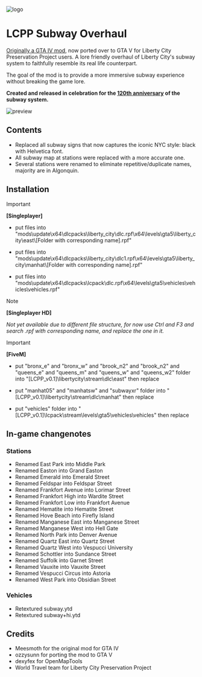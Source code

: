 ![logo](https://github.com/user-attachments/assets/cdc2b6bf-434a-4232-b516-ce83ec8c4e44)

# LCPP Subway Overhaul
[Originally a GTA IV mod](https://github.com/Meesmoth/LTA-Subway-Overhaul), now ported over to GTA V for Liberty City Preservation Project users. A lore friendly overhaul of Liberty City's subway system to faithfully resemble its real life counterpart.

The goal of the mod is to provide a more immersive subway experience without breaking the game lore.

**Created and released in celebration for the [120th anniversary](https://ny1.com/nyc/all-boroughs/traffic_and_transit/2024/10/26/new-york-city-subway-celebrates-120th-anniversary) of the subway system.**

![preview](https://github.com/user-attachments/assets/8e1d7565-b960-44da-acee-11a7f34e24c8)

## Contents
- Replaced all subway signs that now captures the iconic NYC style: black with Helvetica font.
- All subway map at stations were replaced with a more accurate one.
- Several stations were renamed to eliminate repetitive/duplicate names, majority are in Algonquin.

## Installation
> [!IMPORTANT]
> **[Singleplayer]**
> 
> * put files into "mods\update\x64\dlcpacks\liberty_city\dlc.rpf\x64\levels\gta5\liberty_city\east\\[Folder with corresponding name].rpf"
> 
> * put files into "mods\update\x64\dlcpacks\liberty_city\dlc1.rpf\x64\levels\gta5\liberty_city\manhat\\[Folder with corresponding name].rpf"
> 
> * put files into "mods\update\x64\dlcpacks\lcpack\dlc.rpf\x64\levels\gta5\vehicles\vehicles\vehicles.rpf"

> [!NOTE]
> **[Singleplayer HD]**
> 
> *Not yet available due to different file structure, for now use Ctrl and F3 and search .rpf with corresponding name, and replace the one in it.*

> [!IMPORTANT]
> **[FiveM]**
> 
> * put "bronx_e" and "bronx_w" and "brook_n2" and "brook_n2" and "queens_e" and "queens_m" and "queens_w" and "queens_w2" folder into "[LCPP_v0.1]\libertycity\stream\dlc\east" then replace
> 
> * put "manhat05" and "manhatsw" and "subwayxr" folder into "[LCPP_v0.1]\libertycity\stream\dlc\manhat" then replace
> 
> * put "vehicles" folder into "[LCPP_v0.1]\lcpack\stream\levels\gta5\vehicles\vehicles" then replace

## In-game changenotes
### Stations
- Renamed East Park into Middle Park
- Renamed Easton into Grand Easton
- Renamed Emerald into Emerald Street
- Renamed Feldspar into Feldspar Street
- Renamed Frankfort Avenue into Lorimar Street
- Renamed Frankfort High into Wardite Street
- Renamed Frankfort Low into Frankfort Avenue
- Renamed Hematite into Hematite Street
- Renamed Hove Beach into Firefly Island
- Renamed Manganese East into Manganese Street
- Renamed Manganese West into Hell Gate
- Renamed North Park into Denver Avenue
- Renamed Quartz East into Quartz Street
- Renamed Quartz West into Vespucci University
- Renamed Schottler into Sundance Street
- Renamed Suffolk into Garnet Street
- Renamed Vauxite into Vauxite Street
- Renamed Vespucci Circus into Astoria
- Renamed West Park into Obsidian Street

### Vehicles
- Retextured subway.ytd
- Retextured subway+hi.ytd

## Credits
- Meesmoth for the original mod for GTA IV
- ozzysunn for porting the mod to GTA V
- dexyfex for OpenMapTools
- World Travel team for Liberty City Preservation Project
